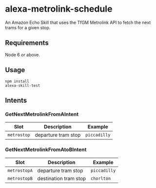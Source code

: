 # alexa-metrolink-schedule
An Amazon Echo Skill that uses the TfGM Metrolink API to fetch the next trams for a given stop.

## Requirements
Node 6 or above.

## Usage
`npm install`  
`alexa-skill-test`

## Intents

### GetNextMetrolinkFromAIntent
| Slot | Description | Example |
| -- | -- | -- |
| `metrostop` | departure tram stop | `piccadilly` |

### GetNextMetrolinkFromAtoBIntent
| Slot | Description | Example |
| -- | -- | -- |
| `metrostopA` | departure tram stop | `piccadilly` |
| `metrostopB` | destination tram stop | `chorlton` |
